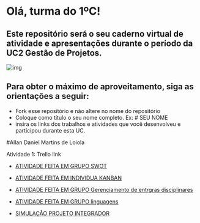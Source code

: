 # Olá, turma do 1ºC! 
## Este repositório será o seu caderno virtual de atividade e apresentações durante o período da UC2 Gestão de Projetos. 

![img](https://blog.acelerato.com/wp-content/uploads/2020/08/5-beneficios-da-gesta%CC%83o-de-projetos-para-a-sua-empresa-1200x640.png)

## Para obter o máximo de aproveitamento, siga as orientações a seguir:

- Fork esse repositório e não altere no nome do repositório
- Coloque como título o seu nome completo. Ex: # SEU NOME
- insira os links dos trabalhos e atividades que você desenvolveu e participou durante esta UC.

#Allan Daniel Martins de Loiola

Atividade 1: Trello link

  * [ATIVIDADE FEITA EM GRUPO SWOT](https://trello.com/invite/b/GOPJrfkO/ATTI3cd42deadf09322bab0ba8b9ad975b8bBA8EB77F/analise-swot-amazon)

  * [ATIVIDADE FEITA EM INDIVIDUA KANBAN](https://trello.com/invite/b/DWSK6XMf/ATTIdc180c25255a2549c00b5f227310cade1D71AEEE/projeto-pessoal)
  
  * [ATIVIDADE FEITA EM GRUPO Gerenciamento de entrgras disciplinares](https://trello.com/b/I1S2d8iI/gerenciamento-de-entregas-disciplinares-1)
    
  * [ATIVIDADE FEITA EM GRUPO linguagens](https://www.canva.com/design/DAGEjciwvGs/vSqc2OGltcH_2QQ1LCnF5w/edit?utm_content=DAGEjciwvGs&utm_campaign=designshare&utm_medium=link2&utm_source=sharebutton)
      
  * [SIMULAÇÂO PROJETO INTEGRADOR](https://www.canva.com/design/DAGCfvKibA4/OlvxCvUgIoPQpSIN0uqHGQ/edit?utm_content=DAGCfvKibA4&utm_campaign=designshare&utm_medium=link2&utm_source=sharebutton)
      
